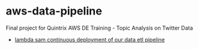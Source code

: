 # aws-data-pipeline

Final project for Quintrix AWS DE Training - Topic Analysis on Twitter Data


- [lambda sam continuous deployment of our data etl pipeline](https://github.com/shiyis/aws-data-pipline-lambda-cd)
